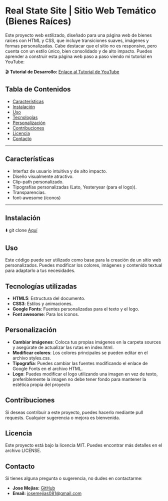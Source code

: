 # Real State Site | Sitio Web Temático (Bienes Raíces)
Este proyecto web estilizado, diseñado para una página web de bienes raíces con HTML y CSS, que incluye transiciones suaves, imágenes y formas personalizadas. Cabe destacar que el sitio no es responsive, pero cuenta con un estilo único, bien consolidado y de alto impacto. Puedes aprender a construir esta página web paso a paso viendo mi tutorial en YouTube:

🎬 **Tutorial de Desarrollo:** [Enlace al Tutorial de YouTube](https://www.youtube.com/playlist?list=PLvcSboavK8ezFWEcnasnBve97NkVS6agH)
## Tabla de Contenidos

- [Características](#características)
- [Instalación](#instalación)
- [Uso](#uso)
- [Tecnologías](#tecnologías)
- [Personalización](#personalizacion)
- [Contribuciones](#contribuciones)
- [Licencia](#licencia)
- [Contacto](#contacto)
- ---

## Características

- Interfaz de usuario intuitiva y de alto impacto.
- Diseño visualmente atractivo.
- Clip-path personalizado.
- Tipografías personalizadas (Lato, Yesteryear (para el logo)).
- Transparencias.
- font-awesome (íconos)
---

## Instalación

⬇️ git clone [Aquí](https://github.com/josemejias081/Real-State-Site) 


## Uso
Este código puede ser utilizado como base para la creación de un sitio web personalizados. Puedes modificar los colores, imágenes y contenido textual para adaptarlo a tus necesidades.

## Tecnologías utilizadas

- **HTML5**: Estructura del documento.
- **CSS3**: Estilos y animaciones.
- **Google Fonts**: Fuentes personalizadas para el texto y el logo.
- **Font awesome**: Para los íconos.
  
## Personalización

- **Cambiar imágenes**: Coloca tus propias imágenes en la carpeta sources y asegúrate de actualizar las rutas en index.html.
- **Modificar colores**: Los colores principales se pueden editar en el archivo styles.css.
- **Tipografía**: Puedes cambiar las fuentes modificando el enlace de Google Fonts en el archivo HTML.
- **Logo**: Puedes modificar el logo utilizando una imagen en vez de texto, preferiblemente la imagen no debe tener fondo para mantener la estética propia del proyecto

## Contribuciones 
Si deseas contribuir a este proyecto, puedes hacerlo mediante pull requests. Cualquier sugerencia o mejora es bienvenida.

## Licencia
Este proyecto está bajo la licencia MIT. Puedes encontrar más detalles en el archivo LICENSE.

## Contacto

Si tienes alguna pregunta o sugerencia, no dudes en contactarme:

- **Jose Mejias:** [GitHub](https://github.com/josemejias081)
- **Email:** josemejias081@gmail.com
